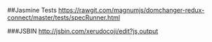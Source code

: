 ##Jasmine Tests
https://rawgit.com/magnumjs/domchanger-redux-connect/master/tests/specRunner.html

###JSBIN
http://jsbin.com/xerudocoji/edit?js,output
